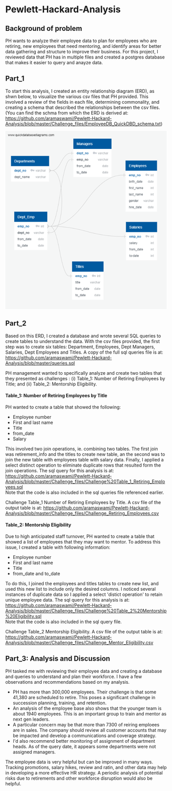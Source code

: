 # Pewlett-Hackard-Analysis

## Background of problem
PH wants to analyze their employee data to plan for employees who are retiring, new employees that need mentoring, and identify areas for better data gathering and structure to improve their business. For this project, I reviewed data that PH has in multiple files and created a postgres database that makes it easier to query and anayze data.

## Part_1
To start this analysis, I created an entity relationship diagram (ERD), as shwn below, to visualize the various csv files that PH provided. This involved a review of the fields in each file, determining commonality, and creating a schema that described the relationships between the csv files. (You can find the schma from which the ERD is derived at: https://github.com/aramaswami/Pewlett-Hackard-Analysis/blob/master/Challenge_files/EmployeeDB_QuickDBD_schema.txt)

  ![](https://github.com/aramaswami/Pewlett-Hackard-Analysis/blob/master/Challenge_files/EmployeeDB%20ERD.png)  
    
    
## Part_2
Based on this ERD, I created a database and wrote several SQL queries to create tables to understand the data. With the csv files provided, the first step was to create six tables: Department, Employees, Dept Managers, Salaries, Dept Employees and Titles. A copy of the full sql queries file is at: https://github.com/aramaswami/Pewlett-Hackard-Analysis/blob/master/queries.sql
  
PH management wanted to specifically analyze and create two tables that they presented as challenges : (i) Table_1: Number of Retiring Employees by Title; and (ii) Table_2: Mentorship Eligibility.
  
#### Table_1: Number of Retiring Employees by Title
PH wanted to create a table that showed the following:  
- Employee number
- First and last name
- Title
- from_date
- Salary

This involved two join operations, ie. combining two tables. The first join was retirement_info and the titles to create new table, an the second was to join the new table with employees table with salary data. Finally, I applied a select distinct operation to eliminate duplicate rows that resulted form the join operations. The sql query for this analysis is at:  
https://github.com/aramaswami/Pewlett-Hackard-Analysis/blob/master/Challenge_files/Challenge%20Table_1_Retiring_Employees.sql  
Note that the code is also included in the sql queries file referenced earlier.  
  
Challenge Table_1 Number of Retiring Employees by Title. A csv file of the output table is at: https://github.com/aramaswami/Pewlett-Hackard-Analysis/blob/master/Challenge_files/Challenge_Retiring_Employees.csv  

  
#### Table_2: Mentorship Eligibility
Due to high anticipated staff turnover, PH wanted to create a table that showed a list of employees that they may want to mentor. To address this issue, I created a table with following information:
- Employee number
- First and last name
- Title
- from_date and to_date

To do this, I joined the employees and titles tables to create new list, and used this new list to include only the desired columns. I noticed several instances of duplicate data so I applied a select 'distict operation' to retain unique employee data. The sql query for this analysis is at:  
https://github.com/aramaswami/Pewlett-Hackard-Analysis/blob/master/Challenge_files/Challenge%20Table_2%20Mentorship%20Eligibility.sql  
Note that the code is also included in the sql query file.
  
Challenge Table_2 Mentorship Eligibility. A csv file of the output table is at: https://github.com/aramaswami/Pewlett-Hackard-Analysis/blob/master/Challenge_files/Challenge_Mentor_Eligibility.csv
  
  
## Part_3: Analysis and Discussion
PH tasked me with reviewing their employee data and creating a database and queries to understand and plan their workforce. I have a few observations and recommendations based on my analysis.
- PH has more than 300,000 employees. Their challenge is that some 41,380 are scheduled to retire. This poses a significant challenge in succession planning, training, and retention.
- An analysis of the employee base also shows that the younger team is about 1940 employees. This is an important group to train and mentor as next gen leaders.
- A particular concern may be that more than 7300 of reiring emploees are in sales. The company should review all customer accounts that may be impacted and develop a communications and coverage strategy.
- I'd also recommend better monitoring of assignment of department heads. As of the query date, it appears some departments were not assigned managers.

The employee data is very helpful but can be improved in many ways. Tracking promotions, salary hikes, review and ratin, and other data may help in developing a more effective HR strategy. A periodic analysis of potential risks due to retirements and other workforce disruption would also be helpful.
